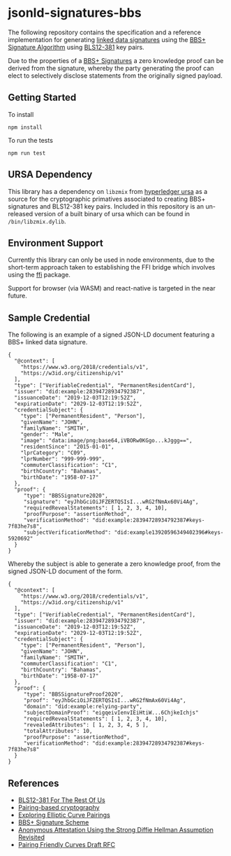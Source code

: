 # jsonld-signatures-bbs

The following repository contains the specification and a reference implementation for generating [linked data signatures](https://w3c-ccg.github.io/ld-proofs/) using the [BBS+ Signature Algorithm](https://eprint.iacr.org/2009/095.pdf)
using [BLS12-381](https://tools.ietf.org/id/draft-yonezawa-pairing-friendly-curves-00.html#rfc.section.2.4) key pairs.

Due to the properties of a [BBS+ Signatures](https://eprint.iacr.org/2009/095.pdf) a zero knowledge proof can be derived from the signature, whereby the party generating the proof can elect to selectively disclose statements from the originally signed payload.

## Getting Started

To install

```
npm install
```

To run the tests

```
npm run test
```

## URSA Dependency

This library has a dependency on `libzmix` from [hyperledger ursa](https://github.com/hyperledger/ursa) as a source for the cryptographic primatives associated to creating BBS+ signatures and BLS12-381 key pairs. Included in this repository is an un-released version of a built binary of ursa which can be found in `/bin/libzmix.dylib`.

## Environment Support

Currently this library can only be used in node environments, due to the short-term approach taken to establishing the FFI bridge which involves using the [ffi](https://www.npmjs.com/package/ffi) package.

Support for browser (via WASM) and react-native is targeted in the near future.

## Sample Credential

The following is an example of a signed JSON-LD document featuring a BBS+ linked data signature.

```
{
  "@context": [
    "https://www.w3.org/2018/credentials/v1",
    "https://w3id.org/citizenship/v1"
  ],
  "type": ["VerifiableCredential", "PermanentResidentCard"],
  "issuer": "did:example:28394728934792387",
  "issuanceDate": "2019-12-03T12:19:52Z",
  "expirationDate": "2029-12-03T12:19:52Z",
  "credentialSubject": {
    "type": ["PermanentResident", "Person"],
    "givenName": "JOHN",
    "familyName": "SMITH",
    "gender": "Male",
    "image": "data:image/png;base64,iVBORw0KGgo...kJggg==",
    "residentSince": "2015-01-01",
    "lprCategory": "C09",
    "lprNumber": "999-999-999",
    "commuterClassification": "C1",
    "birthCountry": "Bahamas",
    "birthDate": "1958-07-17"
  },
  "proof": {
     "type": "BBSSignature2020",
     "signature": "eyJhbGciOiJFZERTQSIsI...wRG2fNmAx60Vi4Ag",
     "requiredRevealStatements": [ 1, 2, 3, 4, 10],
     "proofPurpose": "assertionMethod",
     "verificationMethod": "did:example:28394728934792387#keys-7f83he7s8",
     "subjectVerificationMethod": "did:example13920596349402396#keys-5920692"
  }
}
```

Whereby the subject is able to generate a zero knowledge proof, from the signed JSON-LD document of the form.

```
{
  "@context": [
    "https://www.w3.org/2018/credentials/v1",
    "https://w3id.org/citizenship/v1"
  ],
  "type": ["VerifiableCredential", "PermanentResidentCard"],
  "issuer": "did:example:28394728934792387",
  "issuanceDate": "2019-12-03T12:19:52Z",
  "expirationDate": "2029-12-03T12:19:52Z",
  "credentialSubject": {
    "type": ["PermanentResident", "Person"],
    "givenName": "JOHN",
    "familyName": "SMITH",
    "commuterClassification": "C1",
    "birthCountry": "Bahamas",
    "birthDate": "1958-07-17"
  },
  "proof": {
     "type": "BBSSignatureProof2020",
     "proof": "eyJhbGciOiJFZERTQSIsI...wRG2fNmAx60Vi4Ag",
     "domain": "did:example:relying-party",
     "subjectDomainProof": "eigqeivIenvIEiHtiW...6ChjkeIchjs"
     "requiredRevealStatements": [ 1, 2, 3, 4, 10],
     "revealedAttributes": [ 1, 2, 3, 4, 5 ],
     "totalAttributes": 10,
     "proofPurpose": "assertionMethod",
     "verificationMethod": "did:example:28394728934792387#keys-7f83he7s8"
  }
}
```

## References

- [BLS12-381 For The Rest Of Us](https://hackmd.io/@benjaminion/bls12-381)
- [Pairing-based cryptography](https://en.wikipedia.org/wiki/Pairing-based_cryptography)
- [Exploring Elliptic Curve Pairings](https://vitalik.ca/general/2017/01/14/exploring_ecp.html)
- [BBS+ Signature Scheme](https://eprint.iacr.org/2009/095.pdf)
- [Anonymous Attestation Using the Strong Diffie Hellman Assumption Revisited](https://www.researchgate.net/publication/306347781_Anonymous_Attestation_Using_the_Strong_Diffie_Hellman_Assumption_Revisited)
- [Pairing Friendly Curves Draft RFC](https://tools.ietf.org/html/draft-irtf-cfrg-pairing-friendly-curves-01)